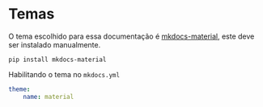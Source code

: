 # Temas

O tema escolhido para essa documentação é [mkdocs-material](https://squidfunk.github.io/mkdocs-material/), este deve ser instalado manualmente.

`pip install mkdocs-material`

Habilitando o tema no `mkdocs.yml`
``` yaml
theme:
    name: material
```
